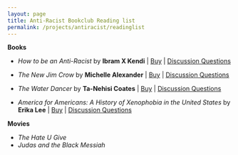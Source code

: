 ```yaml
---
layout: page
title: Anti-Racist Bookclub Reading list
permalink: /projects/antiracist/readinglist
---
```

__Books__

* *How to be an Anti-Racist* by __Ibram X Kendi__ | [Buy](https://bookshop.org/books/how-to-be-an-antiracist/9780525509288) | [Discussion Questions](howtobeantiracist)

* *The New Jim Crow* by __Michelle Alexander__ | [Buy](https://bookshop.org/books/the-new-jim-crow-mass-incarceration-in-the-age-of-colorblindness-anniversary/9781620971932) | [Discussion Questions](newjimcrow)

* *The Water Dancer* by __Ta-Nehisi Coates__ | [Buy](https://bookshop.org/books/the-water-dancer/9780399590610) | [Discussion Questions](waterdancer)

* *America for Americans: A History of Xenophobia in the United States* by __Erika Lee__ | [Buy](https://bookshop.org/books/america-for-americans-a-history-of-xenophobia-in-the-united-states/9781541672604) | [Discussion Questions](americaforamericans)


__Movies__
* *The Hate U Give*
* *Judas and the Black Messiah*
